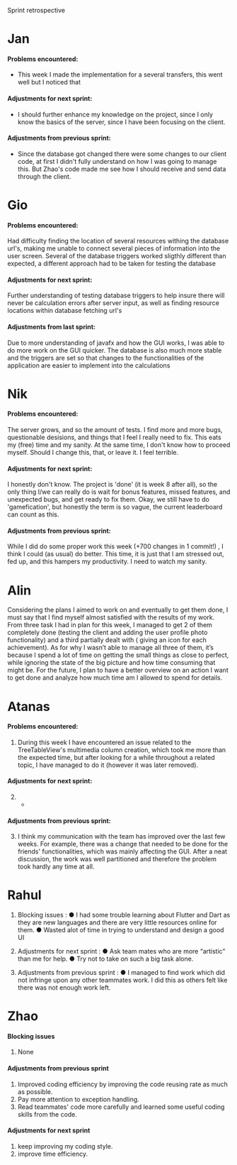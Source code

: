 Sprint retrospective

# Jan

#### Problems encountered:
- This week I made the implementation for a several transfers, this went well but I noticed that 

#### Adjustments for next sprint:
- I should further enhance my knowledge on the project, since I only know the basics of the server, since I have been focusing on the client.

#### Adjustments from previous sprint:
- Since the database got changed there were some changes to our client code, at first I didn't fully understand on how I was going to manage this. But Zhao's code made me see how I should receive and send data through the client.  

# Gio
#### Problems encountered:
Had difficulty finding the location of several resources withing the database url's, making me unable to connect several pieces of information into the user screen. Several of the database triggers worked sligthly different than expected, a different approach had to be taken for testing the database

#### Adjustments for next sprint:
Further understanding of testing database triggers to help insure there will never be calculation errors after server input, as well as finding resource locations within database fetching url's

#### Adjustments from last sprint:
Due to more understanding of javafx and how the GUI works, I was able to do more work on the GUI quicker. The database is also much more stable and the triggers are set so that changes to the functionalities of the application are easier to implement into the calculations

# Nik
#### Problems encountered:
The server grows, and so the amount of tests. I find more and more bugs, questionable desisions, and things that I feel I really need to fix.
This eats my (free) time and my sanity. At the same time, I don't know how to proceed myself. Should I change this, that, or leave it. I feel terrible.

#### Adjustments for next sprint:
I honestly don't know. The project is 'done' (it is week 8 after all), so the only thing I/we can really do is wait for bonus features, missed features, and unexpected bugs, and get ready to fix them.
Okay, we still have to do 'gamefication', but honestly the term is so vague, the current leaderboard can count as this.

#### Adjustments from previous sprint:
While I did do some proper work this week (+700 changes in 1 commit!) , I think I could (as usual) do better. This time, it is just that I am stressed out, fed up, and this hampers my productivity.
I need to watch my sanity.

# Alin
Considering the plans I aimed to work on and eventually to get them done, I must say that I find myself almost satisfied with the results of my work. From three task I had in plan for this week, I managed to get 2 of them completely done (testing the client and adding the user profile photo functionality) and a third partially dealt with ( giving an icon for each achievement). As for why I wasn’t able to manage all three of them, it’s because I spend a lot of time on getting the small things as close to perfect, while ignoring the state of the big picture and how time consuming that might be.
For the future, I plan to have a better overview on an action I want to get done and analyze how much time am I allowed to spend for details.

# Atanas
#### Problems encountered:
1. During this week I have encountered an issue related to the TreeTableView's multimedia column creation, which took me more than the expected time, but after looking for a while throughout a related topic, I have managed to do it (however it was later removed).
#### Adjustments for next sprint:
2. - 
#### Adjustments from previous sprint:
3. I think my communication with the team has improved over the last few weeks. For example, there was a change that needed to be done for the friends' functionalities, which was mainly affecting the GUI. After a neat discussion, the work was well partitioned and therefore the problem took hardly any time at all.

# Rahul

1)	Blocking issues :
●	I had some trouble learning about Flutter and Dart as they are new languages and there are very little resources online for them. 
●	Wasted alot of time in trying to understand and design a good UI 


2) Adjustments for next sprint : 
●	Ask team mates who are more “artistic” than me for help. 
●	Try not to take on such a big task alone. 

3) Adjustments from previous sprint : 
●	I managed to find work which did not infringe upon any other teammates work. I did this as others felt like there was not enough work left. 

# Zhao
#### Blocking issues

1. None

#### Adjustments from previous sprint

1. Improved coding efficiency by improving the code reusing rate as much as possible. 
2. Pay more attention to exception handling.
3. Read teammates' code more carefully and learned some useful coding skills from the code. 

#### Adjustments for next sprint

 1. keep improving my coding style.
 2. improve time efficiency. 